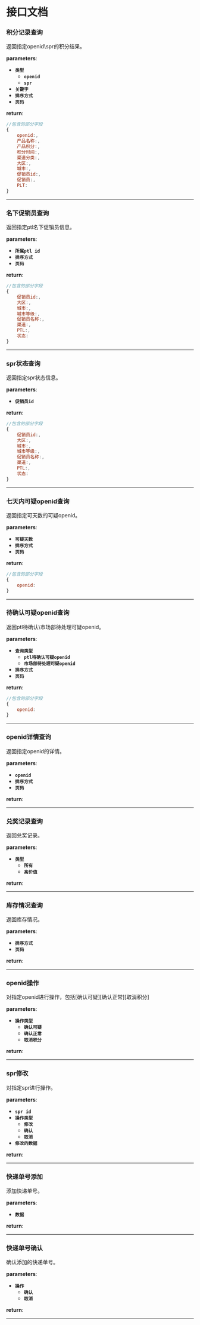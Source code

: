 # 接口文档

### 积分记录查询
返回指定openid\spr的积分结果。

**parameters**:
- **`类型`**
    - **`openid`**
    - **`spr`**
- **`关键字`**
- **`排序方式`**
- **`页码`**

**return**:
```javascript
//包含的部分字段
{
    openid:,
    产品名称:,
    产品积分:,
    积分时间:,
    渠道分类:,
    大区:,
    城市:,
    促销员id:,
    促销员:,
    PLT:
}
```

---

### 名下促销员查询
返回指定ptl名下促销员信息。

**parameters**:
- **`所属ptl id`**
- **`排序方式`**
- **`页码`**

**return**:
```javascript
//包含的部分字段
{
    促销员id:,
    大区:,
    城市:,
    城市等级:,
    促销员名称:,
    渠道:,
    PTL:,
    状态:
}
```

---

### spr状态查询
返回指定spr状态信息。

**parameters**:
- **`促销员id`**

**return**:
```javascript
//包含的部分字段
{
    促销员id:,
    大区:,
    城市:,
    城市等级:,
    促销员名称:,
    渠道:,
    PTL:,
    状态:
}
```

---

### 七天内可疑openid查询
返回指定可天数的可疑openid。

**parameters**:
- **`可疑天数`**
- **`排序方式`**
- **`页码`**

**return**:
```javascript
//包含的部分字段
{
    openid:
}
```

---

### 待确认可疑openid查询
返回ptl待确认\市场部待处理可疑openid。

**parameters**:
- **`查询类型`**
    - **`ptl待确认可疑openid`**
    - **`市场部待处理可疑openid`**
- **`排序方式`**
- **`页码`**

**return**:
```javascript
//包含的部分字段
{
    openid:
}
```

---

### openid详情查询
返回指定openid的详情。

**parameters**:
- **`openid`**
- **`排序方式`**
- **`页码`**

**return**:

---

### 兑奖记录查询
返回兑奖记录。

**parameters**:
- **`类型`**
    - **`所有`**
    - **`高价值`**

**return**:

---

### 库存情况查询
返回库存情况。

**parameters**:
- **`排序方式`**
- **`页码`**

**return**:

---

### openid操作
对指定openid进行操作，包括[确认可疑]\[确认正常]\[取消积分]

**parameters**:
- **`操作类型`**
    - **`确认可疑`**
    - **`确认正常`**
    - **`取消积分`**

**return**:

---

### spr修改
对指定spr进行操作。

**parameters**:
- **`spr id`**
- **`操作类型`**
    - **`修改`**
    - **`确认`**
    - **`取消`**
- **`修改的数据`**

**return**:

---

### 快递单号添加
添加快递单号。

**parameters**:
- **`数据`**

**return**:

---

### 快递单号确认
确认添加的快递单号。

**parameters**:
- **`操作`**
    - **`确认`**
    - **`取消`**

**return**:

---